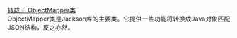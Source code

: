 [转载于 ObjectMapper类](https://blog.csdn.net/qq_32454537/article/details/80672191)  
ObjectMapper类是Jackson库的主要类。它提供一些功能将转换成Java对象匹配JSON结构，反之亦然。  
